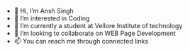 - 👋 Hi, I’m Ansh Singh
- 👀 I’m interested in Coding
- 🌱 I’m currently a student at Vellore Institute of technology
- 💞️ I’m looking to collaborate on WEB Page Development
- 📫 You can reach me through connected links

<!---
ianshsingh10/ianshsingh10 is a ✨ special ✨ repository because its `README.md` (this file) appears on your GitHub profile.
You can click the Preview link to take a look at your changes.
--->
